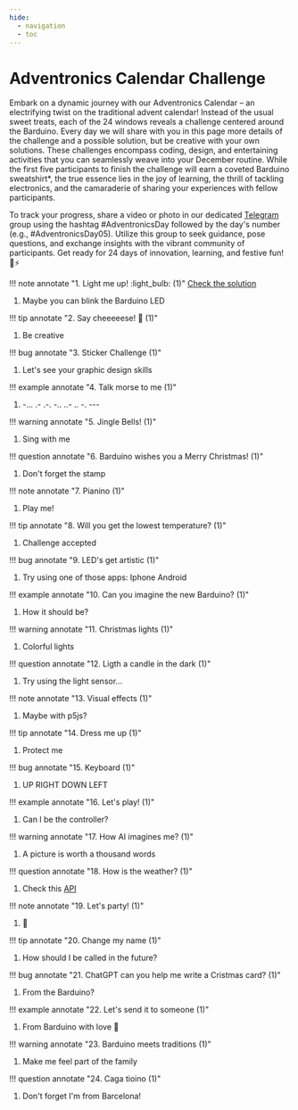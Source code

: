 ```yaml
---
hide:
  - navigation
  - toc
---
```


# Adventronics Calendar Challenge

Embark on a dynamic journey with our Adventronics Calendar – an electrifying twist on the traditional advent calendar! Instead of the usual sweet treats, each of the 24 windows reveals a challenge centered around the Barduino. Every day we will share with you in this page more details of the challenge and a possible solution, but be creative with your own solutions. These challenges encompass coding, design, and entertaining activities that you can seamlessly weave into your December routine. While the first five participants to finish the challenge will earn a coveted Barduino sweatshirt*, the true essence lies in the joy of learning, the thrill of tackling electronics, and the camaraderie of sharing your experiences with fellow participants. 

To track your progress, share a video or photo in our dedicated [Telegram](
https://t.me/+DbXVZ22VOkI3NDVk) group using the hashtag #AdventronicsDay followed by the day's number (e.g., #AdventronicsDay05). Utilize this group to seek guidance, pose questions, and exchange insights with the vibrant community of participants. Get ready for 24 days of innovation, learning, and festive fun! 🎄⚡️



!!! note annotate "1. Light me up! :light_bulb: (1)"
    [Check the solution](solutions/01/01.md)
1.  Maybe you can blink the Barduino LED

!!! tip annotate "2. Say cheeeeese! :cheese: (1)"
1. Be creative

!!! bug annotate "3. Sticker Challenge (1)"
1. Let's see your graphic design skills

!!! example annotate "4. Talk morse to me (1)"
1. -... .- .-. -.. ..- .. -. ---

!!! warning annotate "5. Jingle Bells! (1)"
1. Sing with me

!!! question annotate "6. Barduino wishes you a Merry Christmas! (1)"
1. Don't forget the stamp

!!! note annotate "7. Pianino (1)"
1. Play me!

!!! tip annotate "8. Will you get the lowest temperature? (1)"
1. Challenge accepted

!!! bug annotate "9. LED's get artistic (1)"
1. Try using one of those apps: Iphone Android

!!! example annotate "10. Can you imagine the new Barduino? (1)"
1. How it should be?

!!! warning annotate "11. Christmas lights (1)"
1. Colorful lights

!!! question annotate "12. Ligth a candle in the dark (1)"
1. Try using the light sensor...

!!! note annotate "13. Visual effects (1)"
1. Maybe with p5js?

!!! tip annotate "14. Dress me up (1)"
1. Protect me

!!! bug annotate "15. Keyboard (1)"
1. UP RIGHT DOWN LEFT

!!! example annotate "16. Let's play! (1)"
1. Can I be the controller?

!!! warning annotate "17. How AI imagines me? (1)"
1. A picture is worth a thousand words

!!! question annotate "18. How is the weather? (1)"
1. Check this [API](https://openweathermap.org/api)

!!! note annotate "19. Let's party! (1)"
1. :ping_pong:

!!! tip annotate "20. Change my name (1)"
1. How should I be called in the future?

!!! bug annotate "21. ChatGPT can you help me write a Cristmas card? (1)"
1. From the Barduino?

!!! example annotate "22. Let's send it to someone (1)"
1. From Barduino with love :love_letter:

!!! warning annotate "23. Barduino meets traditions (1)"
1. Make me feel part of the family

!!! question annotate "24. Caga tioino (1)"
1. Don't forget I'm from Barcelona!
 
